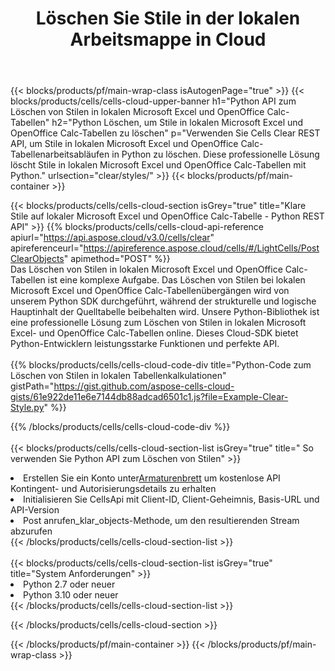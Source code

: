 ﻿---
title:  Löschen Sie Stile in der lokalen Arbeitsmappe in Cloud
description:  Cloud-APIs und SDKs zum Löschen von Stilen unter Microsoft Excel und OpenOffice Calc. Klare Stile in lokalen Tabellen durch die Cells Cloud API. SDK unterstützt verschiedene Entwicklungssprachen. Dazu gehören Android, C#, Go, Java, NodeJS, Perl, PHP, Python, Ruby und Swift.
url: /de/python/clear/styles/
---
{{< blocks/products/pf/main-wrap-class isAutogenPage="true" >}}
{{< blocks/products/cells/cells-cloud-upper-banner h1="Python API zum Löschen von Stilen in lokalen Microsoft Excel und OpenOffice Calc-Tabellen" h2="Python Löschen, um Stile in lokalen Microsoft Excel und OpenOffice Calc-Tabellen zu löschen" p="Verwenden Sie Cells Clear REST API, um Stile in lokalen Microsoft Excel und OpenOffice Calc-Tabellenarbeitsabläufen in Python zu löschen. Diese professionelle Lösung löscht Stile in lokalen Microsoft Excel und OpenOffice Calc-Tabellen mit Python." urlsection="clear/styles/" >}}
{{< blocks/products/pf/main-container >}}

{{< blocks/products/cells/cells-cloud-section isGrey="true" title="Klare Stile auf lokaler Microsoft Excel und OpenOffice Calc-Tabelle - Python REST API" >}}
{{% blocks/products/cells/cells-cloud-api-reference apiurl="https://api.aspose.cloud/v3.0/cells/clear" apireferenceurl="https://apireference.aspose.cloud/cells/#/LightCells/PostClearObjects" apimethod="POST" %}}
<br/>
Das Löschen von Stilen in lokalen Microsoft Excel und OpenOffice Calc-Tabellen ist eine komplexe Aufgabe. Das Löschen von Stilen bei lokalen Microsoft Excel und OpenOffice Calc-Tabellenübergängen wird von unserem Python SDK durchgeführt, während der strukturelle und logische Hauptinhalt der Quelltabelle beibehalten wird. Unsere Python-Bibliothek ist eine professionelle Lösung zum Löschen von Stilen in lokalen Microsoft Excel- und OpenOffice Calc-Tabellen online. Dieses Cloud-SDK bietet Python-Entwicklern leistungsstarke Funktionen und perfekte API.
<br/>
<br/>
{{% blocks/products/cells/cells-cloud-code-div title="Python-Code zum Löschen von Stilen in lokalen Tabellenkalkulationen" gistPath="https://gist.github.com/aspose-cells-cloud-gists/61e922de11e6e7144db88adcad6501c1.js?file=Example-Clear-Style.py" %}}
  
{{% /blocks/products/cells/cells-cloud-code-div %}}
<br/>
<br/>
{{< blocks/products/cells/cells-cloud-section-list isGrey="true" title=" So verwenden Sie Python API zum Löschen von Stilen" >}}
<li> Erstellen Sie ein Konto unter<a href="https://dashboard.aspose.cloud/">Armaturenbrett</a> um kostenlose API Kontingent- und Autorisierungsdetails zu erhalten</li>
<li>Initialisieren Sie CellsApi mit Client-ID, Client-Geheimnis, Basis-URL und API-Version</li>
<li>Post anrufen_klar_objects-Methode, um den resultierenden Stream abzurufen</li>
{{< /blocks/products/cells/cells-cloud-section-list >}}
<br/>
<br/>
{{< blocks/products/cells/cells-cloud-section-list isGrey="true" title="System Anforderungen" >}}
<li>Python 2.7 oder neuer</li>
<li>Python 3.10 oder neuer</li>
{{< /blocks/products/cells/cells-cloud-section-list >}}

{{< /blocks/products/cells/cells-cloud-section >}}

{{< /blocks/products/pf/main-container >}}
{{< /blocks/products/pf/main-wrap-class >}}
